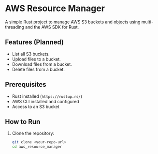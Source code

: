 # AWS Resource Manager

A simple Rust project to manage AWS S3 buckets and objects using multi-threading and the AWS SDK for Rust.

## Features (Planned)
- List all S3 buckets.
- Upload files to a bucket.
- Download files from a bucket.
- Delete files from a bucket.

## Prerequisites
- Rust installed (`https://rustup.rs/`)
- AWS CLI installed and configured
- Access to an S3 bucket

## How to Run
1. Clone the repository:
   ```bash
   git clone <your-repo-url>
   cd aws_resource_manager
